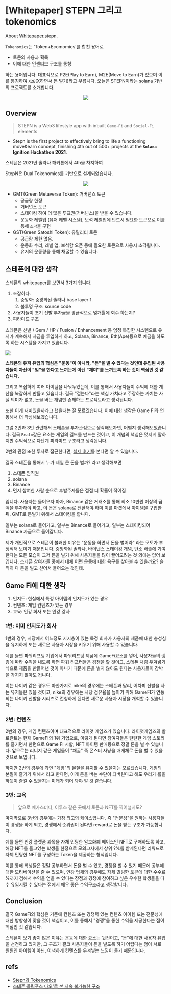 # [Whitepaper] STEPN 그리고 tokenomics


About [Whitepaper.stepn](https://whitepaper.stepn.com/).
<!--more-->

`Tokenomics`는 'Token+Ecomomics'를 합친 용어로

- 토큰의 사용과 획득
- 이에 대한 인센티브 구조를 통칭

하는 용어입니다. 대표적으로 P2E(Play to Earn), M2E(Move to Earn)가 있으며 이를 통칭하여 `X2E`(X하면서 돈 벌기)라고 부릅니다. 오늘은 STEPN이라는 solana 기반의 프로젝트를 소개합니다.

<center>

![](/images/stepn_apps.png)

</center>

## Overview

> STEPN is a Web3 lifestyle app with inbuilt `Game-Fi` and `Social-Fi` elements


- Stepn is the first project to effectively bring to life a functioning move&earn concept, finishing 4th out of 500+ projects at the **`Solana` Ignition Hackathon 2021**.

스테픈은 2021년 솔라나 해커톤에서 4th을 차지하여  

StepN은 Dual Tokenomics를 기반으로 설계되었습니다.


<center>

![](/images/stepn_tokens.png)

</center>

- GMT(Green Metaverse Token): 거버넌스 토큰
    - 공급량 한정
    - 거버넌스 토큰
    - 스테이킹 하여 더 많은 투표권(거버넌스)을 받을 수 있습니다.
    - 운동화 레벨업 (유저 레벨 시스템), 보석 레벨업에 반드시 필요한 토큰으로 이를 통해 `소각`을 구현
- GST(Green Satoshi Token): 유틸리티 토큰
    - 공급량 제한 없음. 
    - 운동화 수리, 레벨 업, 보석함 오픈 등에 필요한 토큰으로 사용시 소각됩니다. 
    - 유저의 운동량을 통해 채굴할 수 있습니다. 

## 스테픈에 대한 생각

스테픈의 whitepaper를 보면서 3가지 입니다. 

1. 조잡하다.
    1. 중앙화: 중앙화된 솔라나 base layer 1.
    2. 불투명 구조: source code 
2. 사용자들이 초기 신발 투자금을 평균적으로 몇개월에 회수 하는지?
3. 피라미드 구조

스테픈은 신발 / Gem / HP / Fusion / Enhancement 등 엄청 복잡한 시스템으로 유저가 계속해서 자금을 투입하게 하고, Solana, Binance, Eth(Ape)등으로 예금을 하도록 하는 시스템을 가지고 있습니다.

![](images/stepn_tokenomics.png)


**스테픈의 유저 유입의 핵심은 "운동"이 아니라, "돈"을 벌 수 있다는 것인데 유입된 사용자들이 자신이 "일"을 한다고 느끼는게 아닌 "재미"를 느끼도록 하는 것이 핵심인 것 같습니다.**

그리고 복잡하게 여러 아이템을 나눠두었는데, 이를 통해서 사용자들이 수익에 대한 계산을 복잡하게 만들고 있습니다. 결국 "걷는다"라는 핵심 가치라고 주장하는 가치는 사실 의미가 없고, 돈을 버는 개념만 존재하는 프로젝트라고 생각됩니다. 

또한 이게 재미있을까라고 했을때는 잘 모르겠습니다. 이에 대한 생각은 Game Fi와 연동해서 더 작성해보겠습니다.

그럼 2번과 3번 관련해서 스테픈을 투자관점으로 생각해보자면, 어떨지 생각해보았습니다. 결국 `Realm`같은 요소는 게임의 길드를 만드는 것이고, 이 개념의 핵심은 멋지게 말하지만 수익적으로 다단계 피라미드 구조라고 생각됩니다.

2번의 관점 또한 투자로 접근한다면, [실제 후기](https://happyinvest2021.tistory.com/222)를 본다면 알 수 있습니다.


결국 스테픈을 통해서 누가 제일 큰 돈을 벌까? 라고 생각해보면

1. 스테픈 임직원
2. solana
3. Binance
4. 먼저 참여한 사람 순으로 후발주자들은 점점 더 확률이 적어짐

입니다. 사용자는 들어오자 마자, Binance 같은 거래소를 통해 최소 10만원 이상의 금액을 투자해야 하고, 이 돈은 solana로 전환해야 하며 이를 마켓에서 아이템을 구입한 뒤, GMT로 돈벌기 위해서 스테이킹을 합니다.

일부는 solana로 들어가고, 일부는 Binance로 들어가고, 일부는 스테이킹되어 Binance 자금으로 들어갑니다.

제가 개인적으로 스테픈이 불쾌한 이유는 "운동을 하면서 돈을 벌어라" 라는 모토가 부정직해 보이기 때문입니다. 중앙화된 솔라나, 바이낸스 스테이킹 개념, 탄소 배출에 기여한다는 모든 모습이 그저 돈을 벌기 위해 사용자들을 많이 끌어오려는 것 외에는 없어 보입니다. 스테픈 참여자들 중에서 대체 어떤 운동에 대한 욕구를 찾아볼 수 있을까요? 솔직히 다 돈을 벌고 싶어서 들어오는 것인데.

## Game Fi에 대한 생각


1. 인지도: 현실에서 특정 아이템의 인지도가 있는 경우
2. 컨텐츠: 게임 컨텐츠가 있는 경우
3. 교육: 인강 회사 또는 인강 강사


### 1번: 이미 인지도가 회사

1번의 경우, 시장에서 어느정도 지지층이 있는 특정 회사가 사용자의 제품에 대한 충성심을 유지하게 또는 새로운 사용자 시장을 키우기 위해 사용할 수 있습니다.

예를 들면 파워리프팅 기업에서 파워리프팅 제품에 GameFi요소를 넣어, 사용자들의 랭킹에 따라 수익을 내도록 하면 파워 리프터들은 경쟁을 할 것이고, 스테픈 처럼 우겨넣기 식으로 제품을 만들어낸 것이 아니기 때문에 돈을 벌지 않아도 된다는 사용자들이 강박을 가지지 않아도 됩니다.

이는 나이키 같은 경우도 마찬가지로 nike의 경우에는 스테픈과 달리, 어차피 신발을 사는 유저들은 있을 것이고, nike의 경우에는 시장 점유율을 높이기 위해 GameFI가 연동되는 나이키 신발을 시리즈로 런칭하게 된다면 새로운 사용자 시장을 개척할 수 있습니다.

### 2번: 컨텐츠
2번의 경우, 게임 컨텐츠이며 대표적으로 라이엇 게임즈가 있습니다. 라이엇게임즈의 발로란트는 현재 GameFI의 1위 기업으로, 이렇게 된다면 참여자들은 탄탄한 게임 스토리를 즐기면서 한편으로 Game FI 시합, NFT 아이템 판매등으로 정말 돈을 벌 수 있습니다. 앞으로는 리니지 같은 게임들이 "채굴" 즉 몬스터 사냥을 매개체로 돈을 벌 수 있을 것으로 보입니다.

하지만 2번의 경우에 과연 "게임"의 본질을 유지할 수 있을지는 모르겠습니다.
게임의 본질이 즐기기 위해서 라고 한다면, 이게 돈을 버는 수단이 되버린다고 해도 우리가 롤을 하듯이 즐길 수 있을지는 미래가 되어 봐야 알 것 같습니다.

### 3번: 교육
> 앞으로 메가스터디, 이투스 같은 곳에서 토큰과 NFT를 찍어낼지도?

마지막으로 3번의 경우에는 가장 최고의 케이스입니다. 즉 "전문성"을 원하는 사용자들이 경쟁을 하게 되고, 경쟁에서 순위권이 된다면 reward로 돈을 받는 구조가 가능합니다. 

예를 들면 인강 플렛폼 과목을 자체 민팅한 암호화폐 베이스인 NFT로 구매하도록 하고, 해당 NFT를 들고있는 학생들 한정으로 모의고사에서 상위 ?%를 받게된다면 리워드로 자체 민팅한 NFT를 구성하는 Token을 제공하는 형식입니다.

이를 통해 학생들은 정말 공부하면서 돈을 벌 수 있고, 경쟁을 할 수 있기 때문에 공부에 대한 모티베이션을 줄 수 있으며, 인강 업체의 경우에도 자체 민팅한 토큰에 대한 수수료 %까지 겸해서 수익을 얻을 수 있다는 장점과 경쟁에 참여하고 싶은 우수한 학생들을 다수 유입시킬 수 있다는 점에서 매우 좋은 수익구조라고 생각합니다.


## Conclusion

결국 GameFi의 핵심은 기존에 컨텐츠 또는 경쟁력 있는 컨텐츠 아이템 또는 전문성에 대한 방향성이 맞을 것이 핵심이고, 이를 통해서 "경쟁"을 통한 수익을 제공한다는 점이 핵심인 것 같습니다.

스테픈이 보기 좋지 않은 이유는 운동에 대한 요소는 뒷전이고, "돈"에 대한 사용자 유입을 선전하고 있지만, 그 구조가 결코 사용자들이 돈을 벌도록 하기 어렵다는 점이 서로 윈윈인 아이템이 아닌, 어색하게 컨텐츠를 우겨넣는 느낌이 들기 때문입니다.


## refs

- [Stepn과 Tokenomics](https://www.xreal.info/0ec943e4-386a-4c97-abb4-8983a97bdcec)
- [스테픈·올림푸스 다오'로 본 지속 불가능한 구조](https://xangle.io/insight/research/63c74e386dcf0e1e5e10f63c)



